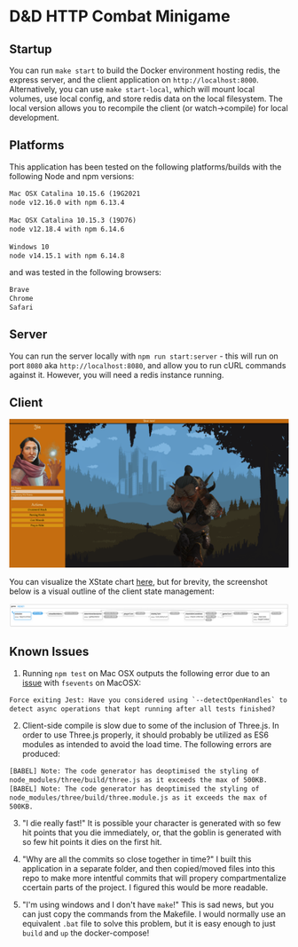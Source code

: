 # D&D HTTP Combat Minigame

## Startup

You can run `make start` to build the Docker environment hosting redis, the express server, and the client application on `http://localhost:8000`. Alternatively, you can use  `make start-local`, which will mount local volumes, use local config, and store redis data on the local filesystem. The local version allows you to recompile the client (or watch->compile) for local development.

## Platforms

This application has been tested on the following platforms/builds with the following Node and npm versions:

```
Mac OSX Catalina 10.15.6 (19G2021
node v12.16.0 with npm 6.13.4

Mac OSX Catalina 10.15.3 (19D76)
node v12.18.4 with npm 6.14.6

Windows 10 
node v14.15.1 with npm 6.14.8
```

and was tested in the following browsers:

```
Brave
Chrome
Safari
```

## Server

You can run the server locally with `npm run start:server` - this will run on port `8080` aka `http://localhost:8080`, and allow you to run cURL commands against it. However, you will need a redis instance running.

## Client

![Client Application in Browser](./docs/images/client-screenshot.png)

You can visualize the XState chart [here](https://xstate.js.org/viz/?gist=70eae880cc0e152d499dcfad5e82ea8a), but for brevity, the screenshot below is a visual outline of the client state management:

![XState Visualization of Client](./docs/images/client-state-diagram.png)

## Known Issues

1. Running `npm test` on Mac OSX outputs the following error due to an [issue](https://github.com/facebook/jest/issues/10777) with `fsevents` on MacOSX:
```
Force exiting Jest: Have you considered using `--detectOpenHandles` to detect async operations that kept running after all tests finished?
```

2. Client-side compile is slow due to some of the inclusion of Three.js. In order to use Three.js properly, it should probably be utilized as ES6 modules as intended to avoid the load time. The following errors are produced:
```
[BABEL] Note: The code generator has deoptimised the styling of node_modules/three/build/three.js as it exceeds the max of 500KB.
[BABEL] Note: The code generator has deoptimised the styling of node_modules/three/build/three.module.js as it exceeds the max of 500KB.
```

3. "I die really fast!" It is possible your character is generated with so few hit points that you die immediately, or, that the goblin is generated with so few hit points it dies on the first hit.

4. "Why are all the commits so close together in time?" I built this application in a separate folder, and then copied/moved files into this repo to make more intentful commits that will propery compartmentalize ccertain parts of the project. I figured this would be more readable.

5. "I'm using windows and I don't have `make`!" This is sad news, but you can just copy the commands from the Makefile. I would normally use an equivalent `.bat` file to solve this problem, but it is easy enough to just `build` and `up` the docker-compose!
